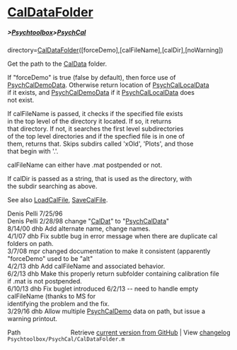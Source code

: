 # [CalDataFolder](CalDataFolder)
##### >[Psychtoolbox](Psychtoolbox)>[PsychCal](PsychCal)

directory=[CalDataFolder](CalDataFolder)([forceDemo],[calFileName],[calDir],[noWarning])  
  
Get the path to the [CalData](CalData) folder.  
  
If "forceDemo" is true (false by default), then force use of  
[PsychCalDemoData](PsychCalDemoData).  Otherwise return location of [PsychCalLocalData](PsychCalLocalData)  
if it exists, and [PsychCalDemoData](PsychCalDemoData) if it [PsychCalLocalData](PsychCalLocalData) does  
not exist.  
  
If calFileName is passed, it checks if the specified file exists  
in the top level of the directory it located.  If so, it returns  
that directory.  If not, it searches the first level subdirectories  
of the top level directories and if the specfied file is in one of  
them, returns that.  Skips subdirs called 'xOld', 'Plots', and those  
that begin with '.'.  
  
calFileName can either have .mat postpended or not.  
  
If calDir is passed as a string, that is used as the directory, with  
the subdir searching as above.  
  
See also [LoadCalFile](LoadCalFile), [SaveCalFile](SaveCalFile).  
  
Denis Pelli 7/25/96  
Denis Pelli 2/28/98 change "[CalDat](CalDat)" to "[PsychCalData](PsychCalData)"  
8/14/00  dhb  Add alternate name, change names.  
4/1/07   dhb  Fix subtle bug in error message when there are duplicate cal  
              folders on path.  
3/7/08   mpr  changed documentation to make it consistent (apparently  
              "forceDemo" used to be "alt"  
4/2/13   dhb  Add calFileName and associated behavior.  
6/2/13   dhb  Make this properly return subfolder containing calibration file  
              if .mat is not postpended.  
6/10/13  dhb  Fix buglet introduced 6/2/13 -- need to handle empty calFileName (thanks to MS for  
              identifying the problem and the fix.  
3/29/16  dhb  Allow multiple [PsychCalDemo](PsychCalDemo) data on path, but issue a warning printout.  




<div class="code_header" style="text-align:right;">
  <span style="float:left;">Path&nbsp;&nbsp;</span> <span class="counter">Retrieve <a href=
  "https://raw.github.com/Psychtoolbox-3/Psychtoolbox-3/beta/Psychtoolbox/PsychCal/CalDataFolder.m">current version from GitHub</a> | View <a href=
  "https://github.com/Psychtoolbox-3/Psychtoolbox-3/commits/beta/Psychtoolbox/PsychCal/CalDataFolder.m">changelog</a></span>
</div>
<div class="code">
  <code>Psychtoolbox/PsychCal/CalDataFolder.m</code>
</div>

